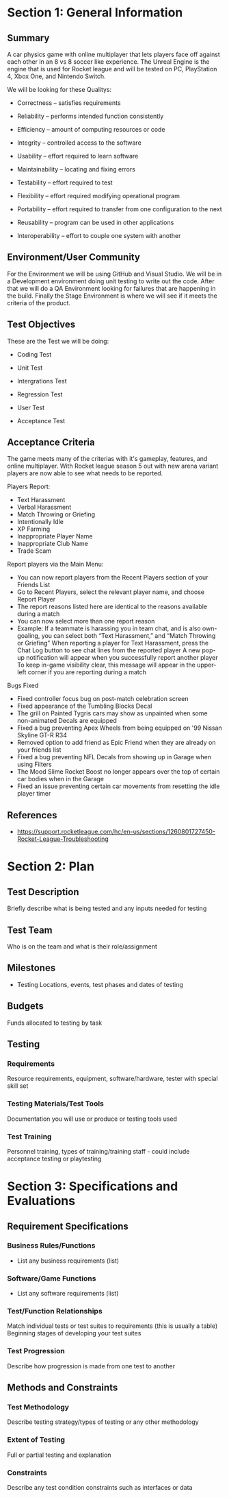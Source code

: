 # Section 1: General Information

## Summary

A car physics game with online multiplayer that lets players face off against each other in an 8 vs 8 soccer like experience. The Unreal Engine is the engine that is used for Rocket league and will be tested on PC, PlayStation 4, Xbox One, and Nintendo Switch. 

We will be looking for these Qualitys: 

* Correctness – satisfies requirements 

* Reliability – performs intended function consistently 

* Efficiency – amount of computing resources or code 

* Integrity – controlled access to the software 

* Usability – effort required to learn software 

* Maintainability – locating and fixing errors 

* Testability – effort required to test 

* Flexibility – effort required modifying operational program 

* Portability – effort required to transfer from one configuration to the next 

* Reusability – program can be used in other applications 

* Interoperability – effort to couple one system with another 

## Environment/User Community

For the Environment we will be using GitHub and Visual Studio. We will be in a Development environment doing unit testing to write out the code. After that we will  do a QA Environment looking for failures that are happening in the build. Finally the Stage Environment is where we will see if it meets the criteria of the product. 



## Test Objectives

These are the Test we will be doing: 

* Coding Test 

* Unit Test 

* Intergrations Test 

* Regression Test 

* User Test 

* Acceptance Test

## Acceptance Criteria

The game meets many of the criterias with it's gameplay, features, and online multiplayer. With Rocket league season 5 out with new arena variant players are now able to see what needs to be reported.

Players Report:
* Text Harassment
* Verbal Harassment
* Match Throwing or Griefing
* Intentionally Idle
* XP Farming
* Inappropriate Player Name
* Inappropriate Club Name
* Trade Scam

Report players via the Main Menu:
* You can now report players from the Recent Players section of your Friends List
* Go to Recent Players, select the relevant player name, and choose Report Player
* The report reasons listed here are identical to the reasons available during a match
* You can now select more than one report reason
* Example: If a teammate is harassing you in team chat, and is also own-goaling, you can select both “Text Harassment,” and “Match Throwing or Griefing”
When reporting a player for Text Harassment, press the Chat Log button to see chat lines from the reported player
A new pop-up notification will appear when you successfully report another player
To keep in-game visibility clear, this message will appear in the upper-left corner if you are reporting during a match

Bugs Fixed

* Fixed controller focus bug on post-match celebration screen
* Fixed appearance of the Tumbling Blocks Decal
* The grill on Painted Tygris cars may show as unpainted when some non-animated Decals are equipped
* Fixed a bug preventing Apex Wheels from being equipped on '99 Nissan Skyline GT-R R34
* Removed option to add friend as Epic Friend when they are already on your friends list
* Fixed a bug preventing NFL Decals from showing up in Garage when using Filters
* The Mood Slime Rocket Boost no longer appears over the top of certain car bodies when in the Garage
* Fixed an issue preventing certain car movements from resetting the idle player timer

## References

* https://support.rocketleague.com/hc/en-us/sections/1260801727450-Rocket-League-Troubleshooting

# Section 2: Plan
## Test Description

Briefly describe what is being tested and any inputs needed for testing

## Test Team

Who is on the team and what is their role/assignment

## Milestones

* Testing Locations, events, test phases and dates of testing

## Budgets

Funds allocated to testing by task

## Testing
### Requirements

Resource requirements, equipment, software/hardware, tester with special skill set

### Testing Materials/Test Tools

Documentation you will use or produce or testing tools used

### Test Training

Personnel training, types of training/training staff - could include acceptance testing or
playtesting

# Section 3: Specifications and Evaluations

## Requirement Specifications

### Business Rules/Functions

* List any business requirements (list)

### Software/Game Functions

* List any software requirements (list)

### Test/Function Relationships

Match individual tests or test suites to requirements (this is usually a table)
Beginning stages of developing your test suites

### Test Progression
Describe how progression is made from one test to another

## Methods and Constraints

### Test Methodology

Describe testing strategy/types of testing or any other methodology

### Extent of Testing

Full or partial testing and explanation

### Constraints

Describe any test condition constraints such as interfaces or data
